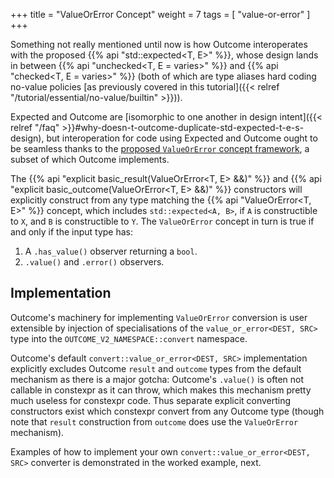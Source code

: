 +++
title = "ValueOrError Concept"
weight = 7
tags = [ "value-or-error" ]
+++

Something not really mentioned until now is how Outcome interoperates with the proposed
{{% api "std::expected<T, E>" %}}, whose design lands in between {{% api "unchecked<T, E = varies>" %}}
and {{% api "checked<T, E = varies>" %}} (both of which are type aliases hard coding no-value
policies [as previously covered in this tutorial]({{< relref "/tutorial/essential/no-value/builtin" >}})).

Expected and Outcome are [isomorphic to one another in design intent]({{< relref "/faq" >}}#why-doesn-t-outcome-duplicate-std-expected-t-e-s-design), but interoperation
for code using Expected and Outcome ought to be seamless thanks to the [proposed `ValueOrError`
concept framework](https://wg21.link/P0786), a subset of which Outcome implements.

The {{% api "explicit basic_result(ValueOrError<T, E> &&)" %}} and {{% api "explicit basic_outcome(ValueOrError<T, E> &&)" %}}
constructors will explicitly construct from any type matching the {{% api "ValueOrError<T, E>" %}}
concept, which includes `std::expected<A, B>`, if `A` is constructible to `X`, and `B` is
constructible to `Y`. The `ValueOrError` concept in turn is true if and only if the input type has:

1. A `.has_value()` observer returning a `bool`.
2. `.value()` and `.error()` observers.

## Implementation

Outcome's machinery for implementing `ValueOrError` conversion is user extensible by injection
of specialisations of the `value_or_error<DEST, SRC>` type into the `OUTCOME_V2_NAMESPACE::convert` namespace.

Outcome's default `convert::value_or_error<DEST, SRC>` implementation explicitly excludes Outcome `result`
and `outcome` types from the default mechanism as there is a major gotcha:
Outcome's `.value()` is often not callable in constexpr as it can throw, which makes this mechanism pretty much
useless for constexpr code. Thus separate explicit converting constructors exist which constexpr convert
from any Outcome type (though note that `result` construction from `outcome` does use the
`ValueOrError` mechanism).

Examples of how to implement your own `convert::value_or_error<DEST, SRC>` converter
is demonstrated in the worked example, next.